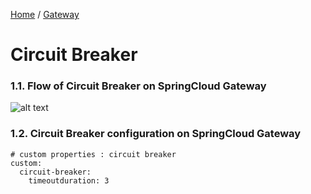 [Home](https://github.com/springboot-microservices-project/) /
[Gateway](https://github.com/springboot-microservices-project/.github/blob/main/profile/page/gateway-service/readme.md)

# Circuit Breaker

### 1.1. Flow of Circuit Breaker on SpringCloud Gateway
![alt text](https://github.com/springboot-microservices-project/.github/blob/main/profile/page/gateway-service/image/gateway-gateway-cors-flow.png?raw=false)


### 1.2. Circuit Breaker configuration on SpringCloud Gateway
```
# custom properties : circuit breaker
custom:
  circuit-breaker:
    timeoutduration: 3
```



